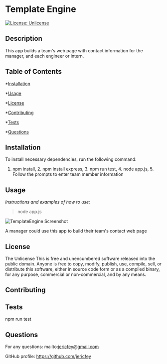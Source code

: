 # Template Engine

[![License: Unlicense](https://img.shields.io/badge/license-Unlicense-blue.svg)](http://unlicense.org/)

## Description

This app builds a team's web page with contact information for the manager, and each engineer or intern.

## Table of Contents

\*[Installation](#installation)

\*[Usage](#usage)

\*[License](#license)

\*[Contributing](#contributing)

\*[Tests](#tests)

\*[Questions](#questions)

## Installation

To install necessary dependencies, run the following command:

1. npm install, 2. npm install express, 3. npm run test, 4. node app.js, 5. Follow the prompts to enter team member information

## Usage

_Instructions and examples of how to use:_

> node app.js

![TemplateEngine Screenshot](./Screenhot.jpg)

A manager could use this app to build their team's contact web page

## License

The Unlicense
This is free and unencumbered software released into the public domain. Anyone is free to copy, modify, publish, use, compile, sell, or distribute this software, either in source code form or as a compiled binary, for any purpose, commercial or non-commercial, and by any means.

## Contributing

## Tests

npm run test

## Questions

For any questions: mailto:jericfey@gmail.com

GitHub profile: https://github.com/jericfey
